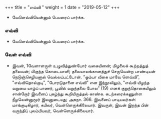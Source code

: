 ﻿+++
title = "எவ்வி  "
weight = 1
date = "2019-05-12"
+++


-  வேளெவ்வியென்னும் பெயரைப் பார்க்க. 
  
### எவ்வி  
-  வேளெவ்வியென்னும் பெயரைப் பார்க்க. 
### வேள் எவ்வி  
-  இவன், 1வேளாளருள் உழுவித்துண்போர் வகையினன்; மிழலைக் கூற்றத்துத் தலைவன்; மிகுந்த கொடையாளி; தலையாலங்கானத்துச் செருவென்ற பாண்டியன் நெடுஞ்செழியனால் வெல்லப்பட்டோன். “ஓம்பா வீகை மாவே ளெவ்வி”, “எவ்விதொல்குடி”, “போரடுதானை எவ்வி” என இந்நூலிலும், “எவ்வி யிழந்த வறுமை யாழ்ப் பாணர், பூவில் வறுந்தலை போல” (19)  எனக் குறுந்தொகையிலும் சான்றோர் இவனைப் புகழ்ந்து கூறியிருத்தல் காண்க. கடற்கரைக்கணுள்ள நீழலென்னுமூர் இவனுடையது; அகநா. 366. இவனைப் பாடியவர்கள்: மாங்குடிகிழார், கபிலர், வெள்ளெருக்கிலையார். இவருள், இவன் இறந்த பின் வருந்திப் புலம்பியவர், வெள்ளெருக்கிலையார். 
